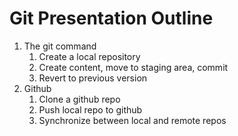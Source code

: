 # Git Presentation Outline

1. The git command
   1. Create a local repository
   2. Create content, move to staging area, commit
   3. Revert to previous version
2. Github
   1. Clone a github repo
   2. Push local repo to github
   3. Synchronize between local and remote repos
